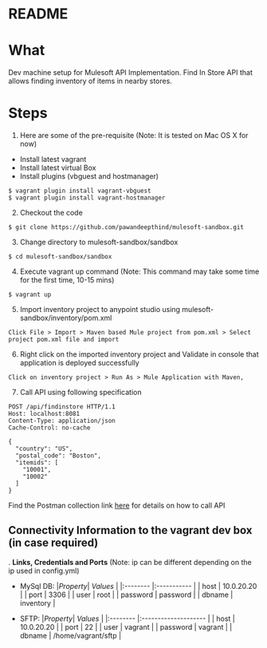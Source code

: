 # README

# What
Dev machine setup for Mulesoft API Implementation. Find In Store API that allows finding inventory of items in nearby stores. 

# Steps

1. Here are some of the pre-requisite (Note: It is tested on Mac OS X for now)
  * Install latest vagrant
  * Install latest virtual Box
  * Install plugins (vbguest and hostmanager)
    
  ```
  $ vagrant plugin install vagrant-vbguest
  $ vagrant plugin install vagrant-hostmanager
  ```

2. Checkout the code

  ```
  $ git clone https://github.com/pawandeepthind/mulesoft-sandbox.git
  ```
    
3. Change directory to mulesoft-sandbox/sandbox

  ```
  $ cd mulesoft-sandbox/sandbox
  ```

4. Execute vagrant up command (Note: This command may take some time for the first time, 10-15 mins)

  ```
  $ vagrant up
  ```

5. Import inventory project to anypoint studio using mulesoft-sandbox/inventory/pom.xml

  ```
  Click File > Import > Maven based Mule project from pom.xml > Select project pom.xml file and import
  ```

6. Right click on the imported inventory project and Validate in console that application is deployed successfully

  ```
  Click on inventory project > Run As > Mule Application with Maven,
  ```

7. Call API using following specification

  ```
  POST /api/findinstore HTTP/1.1
  Host: localhost:8081
  Content-Type: application/json
  Cache-Control: no-cache

  {
    "country": "US",
    "postal_code": "Boston",
    "itemids": [
      "10001",
      "10002"
    ]
  }
  ```

  Find the Postman collection link [here](FindInStoreDemo.postman_collection.json) for details on how to call API

## Connectivity Information to the vagrant dev box (in case required)
. **Links, Credentials and Ports** (Note: ip can be different depending on the ip used in config.yml)
   * MySql DB: 
      |*Property*| *Values*    |
      |:-------- |:----------- |
      | host     | 10.0.20.20  |
      | port     | 3306        |
      | user     | root        |
      | password | password    |
      | dbname   | inventory   |

   * SFTP:
      |*Property*| *Values*             |
      |:-------- |:-------------------- |
      | host     | 10.0.20.20           |
      | port     | 22                   |
      | user     | vagrant              |
      | password | vagrant              |
      | dbname   | /home/vagrant/sftp   |